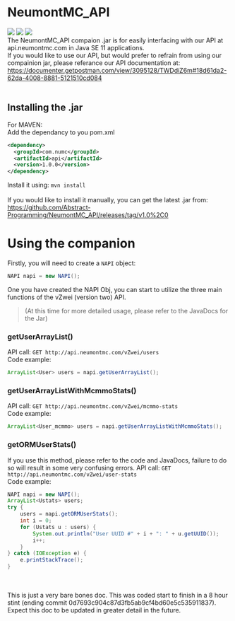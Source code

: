 # NeumontMC_API
![](https://img.shields.io/badge/license-DSB--3-blue) ![](https://img.shields.io/badge/build-passing-brightgreen) ![](https://img.shields.io/badge/java-11-orange)<br>
The NeumontMC_API compaion .jar is for easily interfacing with our API at api.neumontmc.com in Java SE 11 applications. <br>
If you would like to use our API, but would prefer to refrain from using our compainion jar, please referance our API documentation at: https://documenter.getpostman.com/view/3095128/TWDdiZ6m#18d61da2-62da-4008-8881-5121510cd084<br><br>

## Installing the .jar<br>
For MAVEN: <br>
Add the dependancy to you pom.xml<br>
```xml
<dependency>
  <groupId>com.numc</groupId>
  <artifactId>api</artifactId>
  <version>1.0.0</version>
</dependency>
```
Install it using: 
`mvn install`
<br>
<br>
If you would like to install it manually, you can get the latest .jar from: https://github.com/Abstract-Programming/NeumontMC_API/releases/tag/v1.0%2C0 <br>

# Using the companion
Firstly, you will need to create a `NAPI` object: 
```java
NAPI napi = new NAPI();
```
One you have created the NAPI Obj, you can start to utilize the three main functions of the vZwei (version two) API. 
> (At this time for more detailed usage, please refer to the JavaDocs for the Jar)
### getUserArrayList()
API call: `GET http://api.neumontmc.com/vZwei/users` <br>
Code example: 
```java
ArrayList<User> users = napi.getUserArrayList();
```

### getUserArrayListWithMcmmoStats()
API call: `GET http://api.neumontmc.com/vZwei/mcmmo-stats` <br>
Code example:
```java
ArrayList<User_mcmmo> users = napi.getUserArrayListWithMcmmoStats();
```

### getORMUserStats()
If you use this method, please refer to the code and JavaDocs, failure to do so will result in some very confusing errors.
API call: `GET http://api.neumontmc.com/vZwei/user-stats` <br>
Code example:
```java
NAPI napi = new NAPI();
ArrayList<Ustats> users;
try {
    users = napi.getORMUserStats();
    int i = 0;
    for (Ustats u : users) {
        System.out.println("User UUID #" + i + ": " + u.getUUID());
        i++;
    }
} catch (IOException e) {
    e.printStackTrace();
}
```

<br><br>
This is just a very bare bones doc. This was coded start to finish in a 8 hour stint (ending commit 0d7693c904c87d3fb5ab9cf4bd60e5c535911837). Expect this doc to be updated in greater detail in the future.
